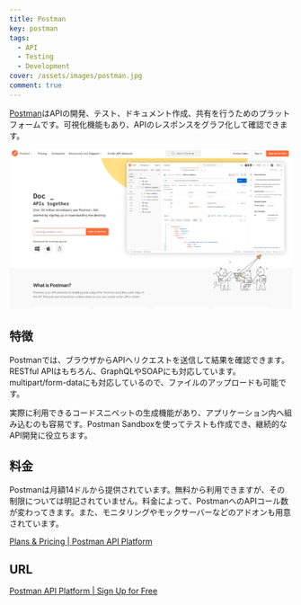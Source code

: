 ```yaml
---
title: Postman
key: postman
tags:
  - API
  - Testing
  - Development
cover: /assets/images/postman.jpg
comment: true
---
```


[Postman](https://www.postman.com/)はAPIの開発、テスト、ドキュメント作成、共有を行うためのプラットフォームです。可視化機能もあり、APIのレスポンスをグラフ化して確認できます。

[![PostmanのWebサイト](/assets/images/postman.jpg)](https://www.postman.com/)

<!--more-->

## 特徴

Postmanでは、ブラウザからAPIへリクエストを送信して結果を確認できます。RESTful APIはもちろん、GraphQLやSOAPにも対応しています。multipart/form-dataにも対応しているので、ファイルのアップロードも可能です。

実際に利用できるコードスニペットの生成機能があり、アプリケーション内へ組み込むのも容易です。Postman Sandboxを使ってテストも作成でき、継続的なAPI開発に役立ちます。

## 料金

Postmanは月額14ドルから提供されています。無料から利用できますが、その制限については明記されていません。料金によって、PostmanへのAPIコール数が変わってきます。また、モニタリングやモックサーバーなどのアドオンも用意されています。

[Plans & Pricing \| Postman API Platform](https://www.postman.com/pricing/)

## URL

[Postman API Platform \| Sign Up for Free](https://www.postman.com/)
